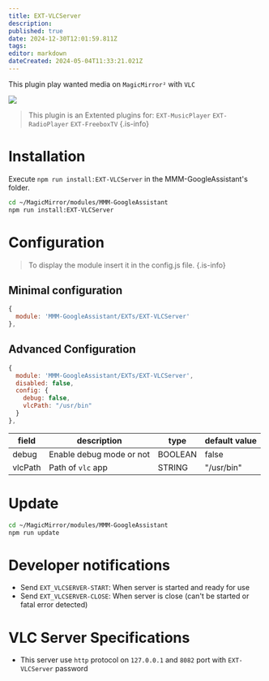 ```yaml
---
title: EXT-VLCServer
description: 
published: true
date: 2024-12-30T12:01:59.811Z
tags: 
editor: markdown
dateCreated: 2024-05-04T11:33:21.021Z
---
```


This plugin play wanted media on `MagicMirror²` with `VLC`

![](https://raw.github.com/bugsounet/MMM-GoogleAssistant/dev/EXTs/EXT-VLCServer/vlc-logo.png)

> This plugin is an Extented plugins for:
>  `EXT-MusicPlayer`
>  `EXT-RadioPlayer`
>  `EXT-FreeboxTV`
{.is-info}

# Installation

Execute `npm run install:EXT-VLCServer` in the MMM-GoogleAssistant's folder.

```sh
cd ~/MagicMirror/modules/MMM-GoogleAssistant
npm run install:EXT-VLCServer
```

# Configuration
> To display the module insert it in the config.js file.
{.is-info}

## Minimal configuration

```js
{
  module: 'MMM-GoogleAssistant/EXTs/EXT-VLCServer'
},
```

## Advanced Configuration

```js
{
  module: 'MMM-GoogleAssistant/EXTs/EXT-VLCServer',
  disabled: false,
  config: {
    debug: false,
    vlcPath: "/usr/bin"
  }
},
```

|field  | description | type | default value
|---|---|---|---
|debug | Enable debug mode or not | BOOLEAN | false
|vlcPath | Path of `vlc` app | STRING | "/usr/bin"

# Update

```sh
cd ~/MagicMirror/modules/MMM-GoogleAssistant
npm run update
```

# Developer notifications

 * Send `EXT_VLCSERVER-START`: When server is started and ready for use
 * Send `EXT_VLCSERVER-CLOSE`: When server is close (can't be started or fatal error detected)
 
# VLC Server Specifications

 * This server use `http` protocol on `127.0.0.1` and `8082` port with `EXT-VLCServer` password